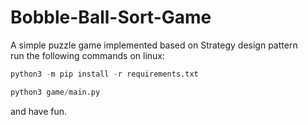# Bobble-Ball-Sort-Game
A simple puzzle game implemented based on Strategy design pattern
<br>
run the following commands on linux:

``` python
python3 -m pip install -r requirements.txt
```
``` python
python3 game/main.py
```
and have fun.
